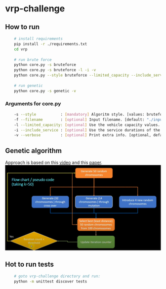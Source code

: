# vrp-challenge
## How to run
```bash
    # install requirements
    pip install -r ./requirements.txt
    cd vrp
    
    # run brute force
    python core.py -s bruteforce
    python core.py -s bruteforce -l -i -v
    python core.py --style bruteforce --limited_capacity --include_service --verbose
    
    # run genetic
    python core.py -s genetic -v
```

### Arguments for core.py
```bash
    -s --style           : [mandatory] Algoritm style. [values: bruteforce, genetic]                 
    -f --filename        : [optional] Input filename. [default: "./input/input.json"]
    -l --limited_capacity: [optional] Use the vehicle capacity values. [optional, default: false]
    -i --include_service : [optional] Use the service durations of the jobs. [optional, default: false]
    -v --verbose         : [optional] Print extra info. [optional, default: false]     
```

## Genetic algorithm
Approach is based on this [video](https://youtu.be/3GAfjE_ChRI) and this [paper](https://www.mdpi.com/2079-9292/10/24/3147/pdf).
![img.png](img.png)

## Hot to run tests
```bash
    # goto vrp-challenge directory and run:
    python -m unittest discover tests
```
